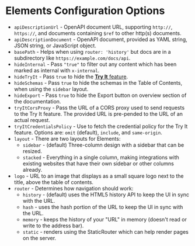 # Elements Configuration Options

- `apiDescriptionUrl` - OpenAPI document URL, supporting `http://`, `https://`, and documents containing `$ref` to other http(s) documents.
- `apiDescriptionDocument` - OpenAPI document, provided as YAML string, JSON string, or JavaScript object.
- `basePath` - Helps when using `router: 'history'` but docs are in a subdirectory like `https://example.com/docs/api`.
- `hideInternal` - Pass `"true"` to filter out any content which has been marked as internal with `x-internal`.
- `hideTryIt` - Pass `true` to hide the [**Try It** feature](https://docs.stoplight.io/docs/platform/ZG9jOjM2OTM3Mjky-try-it).
- `hideSchemas` - Pass `true` to hide the schemas in the Table of Contents, when using the `sidebar` layout.
- `hideExport` - Pass `true` to hide the Export button on overview section of the documentation.
- `tryItCorsProxy` - Pass the URL of a CORS proxy used to send requests to the Try It feature. The provided URL is pre-pended to the URL of an actual request.
- `tryItCredentialsPolicy` - Use to fetch the credential policy for the Try It feature. Options are: `omit` (default), `include`, and `same-origin`.
- `layout` - There are two layouts for Elements:
  - `sidebar` - (default) Three-column design with a sidebar that can be resized.
  - `stacked` - Everything in a single column, making integrations with existing websites that have their own sidebar or other columns already.
- `logo` - URL to an image that displays as a small square logo next to the title, above the table of contents.
- `router` -  Determines how navigation should work:
  - `history` - (default) uses the HTML5 history API to keep the UI in sync with the URL.
  - `hash` - uses the hash portion of the URL to keep the UI in sync with the URL.
  - `memory` - keeps the history of your "URL" in memory (doesn't read or write to the address bar).
  - `static` - renders using the StaticRouter which can help render pages on the server.


